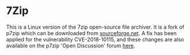 # 7Zip

This is a Linux version of the 7zip open-source file archiver.  It is a fork of p7zip which can be downloaded from [sourceforge.net](https://sourceforge.net/projects/p7zip/).
A fix has been applied for the vulnerability CVE-2018-10115, and these changes are also available on the p7zip 'Open Discussion' forum [here](https://sourceforge.net/p/p7zip/discussion/383043/thread/b9669402c8/).
